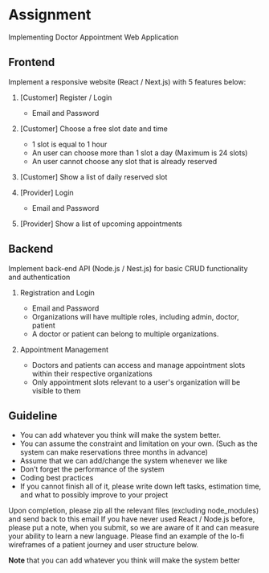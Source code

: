 # Assignment

Implementing Doctor Appointment Web Application

## Frontend

Implement a responsive website (React / Next.js) with 5 features below:

1. [Customer] Register / Login

   - Email and Password

2. [Customer] Choose a free slot date and time

   - 1 slot is equal to 1 hour
   - An user can choose more than 1 slot a day (Maximum is 24 slots)
   - An user cannot choose any slot that is already reserved

3. [Customer] Show a list of daily reserved slot

4. [Provider] Login

   - Email and Password

5. [Provider] Show a list of upcoming appointments

## Backend

Implement back-end API (Node.js / Nest.js) for basic CRUD functionality and authentication

1. Registration and Login

   - Email and Password
   - Organizations will have multiple roles, including admin, doctor, patient
   - A doctor or patient can belong to multiple organizations.

2. Appointment Management

   - Doctors and patients can access and manage appointment slots within their respective
     organizations
   - Only appointment slots relevant to a user's organization will be visible to them

## Guideline

- You can add whatever you think will make the system better.
- You can assume the constraint and limitation on your own. (Such as the system
  can make reservations three months in advance)
- Assume that we can add/change the system whenever we like
- Don’t forget the performance of the system
- Coding best practices
- If you cannot finish all of it, please write down left tasks, estimation time, and what to possibly
  improve to your project

Upon completion, please zip all the relevant files (excluding node_modules) and send
back to this email
If you have never used React / Node.js before, please put a note, when you submit, so
we are aware of it and can measure your ability to learn a new language. Please find an
example of the lo-fi wireframes of a patient journey and user structure below.

**Note** that you can add whatever you think will make the system better
